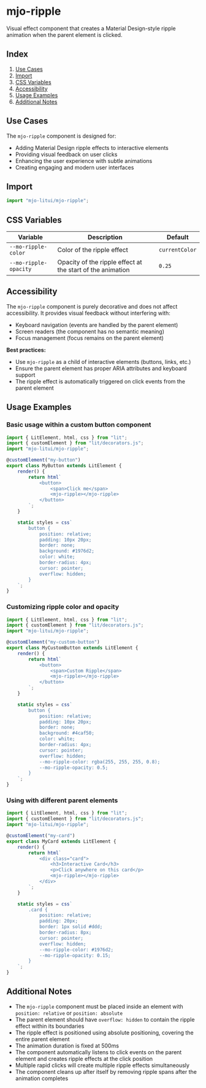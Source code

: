 # mjo-ripple

Visual effect component that creates a Material Design-style ripple animation when the parent element is clicked.

## Index

1. [Use Cases](#use-cases)
2. [Import](#import)
3. [CSS Variables](#css-variables)
4. [Accessibility](#accessibility)
5. [Usage Examples](#usage-examples)
6. [Additional Notes](#additional-notes)

## Use Cases

The `mjo-ripple` component is designed for:

- Adding Material Design ripple effects to interactive elements
- Providing visual feedback on user clicks
- Enhancing the user experience with subtle animations
- Creating engaging and modern user interfaces

## Import

```typescript
import "mjo-litui/mjo-ripple";
```

## CSS Variables

| Variable              | Description                                                | Default        |
| --------------------- | ---------------------------------------------------------- | -------------- |
| `--mo-ripple-color`   | Color of the ripple effect                                 | `currentColor` |
| `--mo-ripple-opacity` | Opacity of the ripple effect at the start of the animation | `0.25`         |

## Accessibility

The `mjo-ripple` component is purely decorative and does not affect accessibility. It provides visual feedback without interfering with:

- Keyboard navigation (events are handled by the parent element)
- Screen readers (the component has no semantic meaning)
- Focus management (focus remains on the parent element)

**Best practices:**

- Use `mjo-ripple` as a child of interactive elements (buttons, links, etc.)
- Ensure the parent element has proper ARIA attributes and keyboard support
- The ripple effect is automatically triggered on click events from the parent element

## Usage Examples

### Basic usage within a custom button component

```typescript
import { LitElement, html, css } from "lit";
import { customElement } from "lit/decorators.js";
import "mjo-litui/mjo-ripple";

@customElement("my-button")
export class MyButton extends LitElement {
    render() {
        return html`
            <button>
                <span>Click me</span>
                <mjo-ripple></mjo-ripple>
            </button>
        `;
    }

    static styles = css`
        button {
            position: relative;
            padding: 10px 20px;
            border: none;
            background: #1976d2;
            color: white;
            border-radius: 4px;
            cursor: pointer;
            overflow: hidden;
        }
    `;
}
```

### Customizing ripple color and opacity

```typescript
import { LitElement, html, css } from "lit";
import { customElement } from "lit/decorators.js";
import "mjo-litui/mjo-ripple";

@customElement("my-custom-button")
export class MyCustomButton extends LitElement {
    render() {
        return html`
            <button>
                <span>Custom Ripple</span>
                <mjo-ripple></mjo-ripple>
            </button>
        `;
    }

    static styles = css`
        button {
            position: relative;
            padding: 10px 20px;
            border: none;
            background: #4caf50;
            color: white;
            border-radius: 4px;
            cursor: pointer;
            overflow: hidden;
            --mo-ripple-color: rgba(255, 255, 255, 0.8);
            --mo-ripple-opacity: 0.5;
        }
    `;
}
```

### Using with different parent elements

```typescript
import { LitElement, html, css } from "lit";
import { customElement } from "lit/decorators.js";
import "mjo-litui/mjo-ripple";

@customElement("my-card")
export class MyCard extends LitElement {
    render() {
        return html`
            <div class="card">
                <h3>Interactive Card</h3>
                <p>Click anywhere on this card</p>
                <mjo-ripple></mjo-ripple>
            </div>
        `;
    }

    static styles = css`
        .card {
            position: relative;
            padding: 20px;
            border: 1px solid #ddd;
            border-radius: 8px;
            cursor: pointer;
            overflow: hidden;
            --mo-ripple-color: #1976d2;
            --mo-ripple-opacity: 0.15;
        }
    `;
}
```

## Additional Notes

- The `mjo-ripple` component must be placed inside an element with `position: relative` or `position: absolute`
- The parent element should have `overflow: hidden` to contain the ripple effect within its boundaries
- The ripple effect is positioned using absolute positioning, covering the entire parent element
- The animation duration is fixed at 500ms
- The component automatically listens to click events on the parent element and creates ripple effects at the click position
- Multiple rapid clicks will create multiple ripple effects simultaneously
- The component cleans up after itself by removing ripple spans after the animation completes
